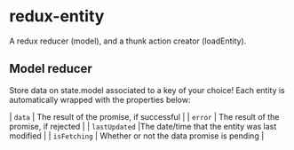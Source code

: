 # redux-entity
A redux reducer (model), and a thunk action creator (loadEntity).

## Model reducer
Store data on state.model associated to a key of your choice!
Each entity is automatically wrapped with the properties below:

| `data`   | The result of the promise, if successful |
| `error`   | The result of the promise, if rejected |
| `lastUpdated`   |The date/time that the entity was last modified |
| `isFetching`   |  Whether or not the data promise is pending |
 


